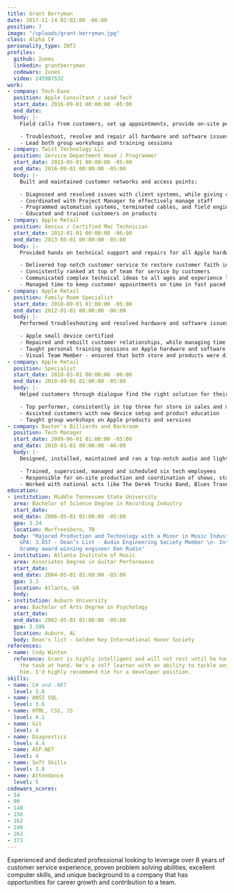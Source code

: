 ```yaml
---
title: Grant Berryman
date: 2017-11-14 02:02:00 -06:00
position: 7
image: "/uploads/grant-berryman.jpg"
class: Alpha C#
personality_type: INTJ
profiles:
  github: 2unes
  linkedin: grantberryman
  codewars: 2unes
  video: 245987532
work:
- company: Tech-Ease
  position: Apple Consultant / Lead Tech
  start_date: 2016-09-01 00:00:00 -05:00
  end_date: 
  body: |-
    Field calls from customers, set up appointments, provide on-site personal or business consultation and expertise for finding the best technical solution for their needs:

    - Troubleshoot, resolve and repair all hardware and software issues on all Apple products
    - Lead both group workshops and training sessions
- company: Twist Technology LLC
  position: Service Department Head / Programmer
  start_date: 2013-05-01 00:00:00 -05:00
  end_date: 2016-09-01 00:00:00 -05:00
  body: |-
    Built and maintained customer networks and access points:

    - Diagnosed and resolved issues with client systems, while giving customers a second to none experience
    - Coordinated with Project Manager to effectively manage staff
    - Programmed automation systems, terminated cables, and field engineered solutions
    - Educated and trained customers on products
- company: Apple Retail
  position: Genius / Certified Mac Technician
  start_date: 2012-01-01 00:00:00 -06:00
  end_date: 2013-05-01 00:00:00 -05:00
  body: |-
    Provided hands on technical support and repairs for all Apple hardware and software:

    - Delivered top notch customer service to restore customer faith in Apple
    - Consistently ranked at top of team for service by customers
    - Communicated complex technical ideas to all ages and experience levels
    - Managed time to keep customer appointments on time in fast paced environment
- company: Apple Retail
  position: Family Room Specialist
  start_date: 2010-09-01 01:00:00 -05:00
  end_date: 2012-01-01 00:00:00 -06:00
  body: |-
    Performed troubleshooting and resolved hardware and software issues on Apple mobile devices, transferred data from old customer computers to new Apple computer:

    - Apple small device certified
    - Repaired and rebuilt customer relationships, while managing time effectively
    - Taught personal training sessions on Apple hardware and software
    - Visual Team Member - ensured that both store and products were displayed according to Apple’s standards, worked after hours to change displays, updated storefront windows, image products with updated software, setup for product launches and restock
- company: Apple Retail
  position: Specialist
  start_date: 2010-03-01 00:00:00 -06:00
  end_date: 2010-09-01 01:00:00 -05:00
  body: |-
    Helped customers through dialogue find the right solution for their needs:

    - Top performer, consistently in top three for store in sales and metrics
    - Assisted customers with new device setup and product education
    - Taught group workshops on Apple products and services
- company: Buster's Billiards and Backroom
  position: Tech Manager
  start_date: 2009-06-01 01:00:00 -05:00
  end_date: 2010-01-01 00:00:00 -06:00
  body: |-
    Designed, installed, maintained and ran a top-notch audio and lighting system for 1000 capacity venue, also was Front of House engineer, Monitor engineer:

    - Trained, supervised, managed and scheduled six tech employees
    - Responsible for on-site production and coordination of shows, stage managing
    - Worked with national acts like The Derek Trucks Band, Blues Traveler, Silversun Pickups
education:
- institution: Middle Tennessee State University
  area: Bachelor of Science Degree in Recording Industry
  start_date: 
  end_date: 2006-05-01 01:00:00 -05:00
  gpa: 3.34
  location: Murfreesboro, TN
  body: "Majored Production and Technology with a Minor in Music Industry:\n\n- Major
    GPA: 3.857 - Dean’s List - Audio Engineering Society Member \n- Internship with
    Grammy award winning engineer Dan Rudin"
- institution: Atlanta Institute of Music
  area: Associates Degree in Guitar Performance
  start_date: 
  end_date: 2004-05-01 01:00:00 -05:00
  gpa: 3.3
  location: Atlanta, GA
  body: 
- institution: Auburn University
  area: Bachelor of Arts Degree in Psychology
  start_date: 
  end_date: 2002-05-01 01:00:00 -05:00
  gpa: 3.198
  location: Auburn, AL
  body: Dean's list - Golden Key International Honor Society
references:
- name: Cody Winton
  reference: Grant is highly intelligent and will not rest until he has accomplished
    the task at hand. He's a self learner with an ability to tackle any problem given
    him. I'd highly recommend him for a developer position.
skills:
- name: C# and .NET
  level: 3.6
- name: ANSI SQL
  level: 3.6
- name: HTML, CSS, JS
  level: 4.1
- name: Git
  level: 4
- name: Diagnostics
  level: 4.4
- name: ASP.NET
  level: 4
- name: Soft Skills
  level: 3.8
- name: Attendance
  level: 5
codewars_scores:
- 54
- 90
- 148
- 156
- 162
- 248
- 263
- 371
---
```


Experienced and dedicated professional looking to leverage over 8 years of customer service experience, proven problem solving abilities, excellent computer skills, and unique background to a company that has opportunities for career growth and contribution to a team.
